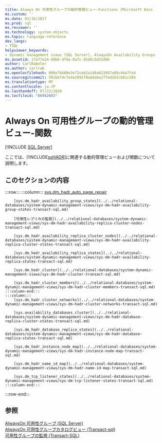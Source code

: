 ```yaml
---
title: Always On 可用性グループの動的管理ビュー-Functions |Microsoft Docs
ms.custom: ''
ms.date: 03/16/2017
ms.prod: sql
ms.reviewer: ''
ms.technology: system-objects
ms.topic: language-reference
dev_langs:
- TSQL
helpviewer_keywords:
- dynamic management views [SQL Server], AlwaysOn Availability Groups
ms.assetid: 17a77e24-d8b8-4f8a-8a7c-05d6c5d32d96
author: CarlRabeler
ms.author: carlrab
ms.openlocfilehash: 090e7bb80e3e72ceb2a1d0a622097a89c4da7fe4
ms.sourcegitcommit: 591bbf4c7e4e2092f8abda6a2ffed263cb61c585
ms.translationtype: MT
ms.contentlocale: ja-JP
ms.lasthandoff: 07/22/2020
ms.locfileid: "86942603"
---
```

# <a name="always-on-availability-groups-dynamic-management-views---functions"></a>Always On 可用性グループの動的管理ビュー-関数
[!INCLUDE [SQL Server](../../includes/applies-to-version/sqlserver.md)]

  ここでは、[!INCLUDE[ssHADR](../../includes/sshadr-md.md)]に関連する動的管理ビューおよび関数について説明します。  
  
## <a name="in-this-section"></a>このセクションの内容  

:::row:::
    :::column:::
        [sys.dm_hadr_auto_page_repair](../../relational-databases/system-dynamic-management-views/sys-dm-hadr-auto-page-repair-transact-sql.md)

        [sys.dm_hadr_availability_group_states](../../relational-databases/system-dynamic-management-views/sys-dm-hadr-availability-group-states-transact-sql.md)

        [可用性レプリカの監視](../../relational-databases/system-dynamic-management-views/sys-dm-hadr-availability-replica-cluster-nodes-transact-sql.md)

        [sys.dm_hadr_availability_replica_cluster_nodes](../../relational-databases/system-dynamic-management-views/sys-dm-hadr-availability-replica-cluster-states-transact-sql.md)

        [sys.dm_hadr_availability_replica_states](../../relational-databases/system-dynamic-management-views/sys-dm-hadr-availability-replica-states-transact-sql.md)

        [sys.dm_hadr_cluster](../../relational-databases/system-dynamic-management-views/sys-dm-hadr-cluster-transact-sql.md)

        [sys.dm_hadr_cluster_members](../../relational-databases/system-dynamic-management-views/sys-dm-hadr-cluster-members-transact-sql.md)
    :::column-end:::
    :::column:::
        [sys.dm_hadr_cluster_networks](../../relational-databases/system-dynamic-management-views/sys-dm-hadr-cluster-networks-transact-sql.md)

        [sys.availability_databases_cluster](../../relational-databases/system-dynamic-management-views/sys-dm-hadr-database-replica-cluster-states-transact-sql.md)

        [sys.dm_hadr_database_replica_states](../../relational-databases/system-dynamic-management-views/sys-dm-hadr-database-replica-states-transact-sql.md)

        [sys.dm_hadr_instance_node_map](../../relational-databases/system-dynamic-management-views/sys-dm-hadr-instance-node-map-transact-sql.md)

        [sys.dm_hadr_name_id_map](../../relational-databases/system-dynamic-management-views/sys-dm-hadr-name-id-map-transact-sql.md)

        [sys.dm_tcp_listener_states](../../relational-databases/system-dynamic-management-views/sys-dm-tcp-listener-states-transact-sql.md)
    :::column-end:::
:::row-end:::

## <a name="see-also"></a>参照  
 [AlwaysOn 可用性グループ &#40;SQL Server&#41;](../../database-engine/availability-groups/windows/always-on-availability-groups-sql-server.md)   
 [AlwaysOn 可用性グループカタログビュー &#40;Transact-sql&#41;](../../relational-databases/system-catalog-views/always-on-availability-groups-catalog-views-transact-sql.md)   
 [可用性グループの監視 &#40;Transact-SQL&#41;](../../database-engine/availability-groups/windows/monitor-availability-groups-transact-sql.md)  
  
  
